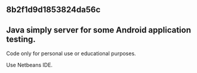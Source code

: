 ## 8b2f1d9d1853824da56c

## Java simply server for some Android application testing.

Code only for personal use or educational purposes.

Use Netbeans IDE.
